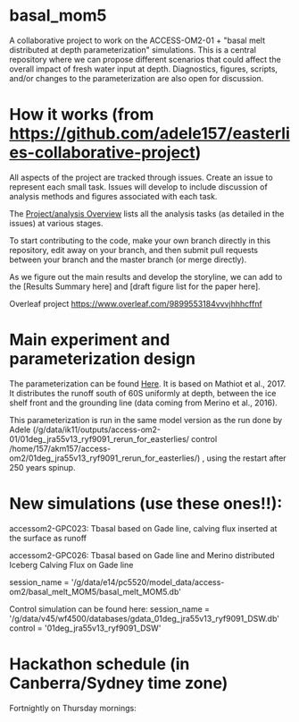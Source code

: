 # basal_mom5

A collaborative project to work on the ACCESS-OM2-01 + "basal melt distributed at depth parameterization" simulations. This is a central repository where we can propose different scenarios that could affect the overall impact of fresh water input at depth. Diagnostics, figures, scripts, and/or changes to the parameterization are also open for discussion.

# How it works (from https://github.com/adele157/easterlies-collaborative-project)

All aspects of the project are tracked through issues. Create an issue to represent each small task. Issues will develop to include discussion of analysis methods and figures associated with each task.

The [Project/analysis Overview](https://github.com/pedrocol/basal_mom5-collaborative-project/projects/1) lists all the analysis tasks (as detailed in the issues) at various stages.

To start contributing to the code, make your own branch directly in this repository, edit away on your branch, and then submit pull requests between your branch and the master branch (or merge directly).

As we figure out the main results and develop the storyline, we can add to the [Results Summary here] and [draft figure list for the paper here].

Overleaf project https://www.overleaf.com/9899553184vvvjhhhcffnf

# Main experiment and parameterization design

The parameterization can be found [Here](https://github.com/pedrocol/basal_routines/tree/master/MOM_routines). It is based on Mathiot et al., 2017. It distributes the runoff south of 60S uniformly at depth, between the ice shelf front and the grounding line (data coming from Merino et al., 2016).

This parameterization is run in the same model version as the run done by Adele (/g/data/ik11/outputs/access-om2-01/01deg_jra55v13_ryf9091_rerun_for_easterlies/ control /home/157/akm157/access-om2/01deg_jra55v13_ryf9091_rerun_for_easterlies/) , using the restart after 250 years spinup.

# New simulations (use these ones!!):

accessom2-GPC023: Tbasal based on Gade line, calving flux inserted at the surface as runoff

accessom2-GPC026: Tbasal based on Gade line and Merino distributed Iceberg Calving Flux on Gade line

session_name = '/g/data/e14/pc5520/model_data/access-om2/basal_melt_MOM5/basal_melt_MOM5.db'

Control simulation can be found here:
session_name = '/g/data/v45/wf4500/databases/gdata_01deg_jra55v13_ryf9091_DSW.db'
control = '01deg_jra55v13_ryf9091_DSW'

# Hackathon schedule (in Canberra/Sydney time zone)

Fortnightly on Thursday mornings:


